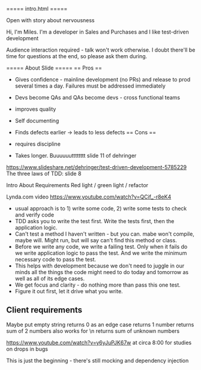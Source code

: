 ===== intro.html =====

Open with story about nervousness

Hi, I'm Miles. I'm a developer in Sales and Purchases and I like test-driven development

Audience interaction required - talk won't work otherwise. I doubt there'll be time for questions at the end, so please ask them during.

===== About Slide =====
== Pros ==

- Gives confidence - mainline development (no PRs) and release to prod several times a day. Failures must be addressed immediately
- Devs become QAs and QAs become devs - cross functional teams
- improves quality
- Self documenting
- Finds defects earlier -> leads to less defects
== Cons ==

- requires discipline
- Takes longer. Buuuuuutttttttt slide 11 of dehringer

https://www.slideshare.net/dehringer/test-driven-development-5785229
The three laws of TDD: slide 8


Intro
About
Requirements
Red light / green light / refactor

Lynda.com video
https://www.youtube.com/watch?v=QCif_-r8eK4

- usual approach is to 1) write some code, 2) write some tests to check and verify code
- TDD asks you to write the test first. Write the tests first, then the application logic.
- Can't test a method I haven't written - but you can. mabe won't compile, maybe will. Might run, but will say can't find this method or class.
- Before we write any code, we write a failing test. Only when it fails do we write application logic to pass the test. And we write the minimum necessary code to pass the test.
- This helps with development because we don't need to juggle in our minds all the things the code might need to do today and tomorrow as well as all of its edge cases.
- We get focus and clarity - do nothing more than pass this one test.
- Figure it out first, let it drive what you write.



## Client requirements
Maybe put empty string returns 0 as an edge case
returns 1 number
returns sum of 2 numbers
also works for \n
returns sum of unknown numbers


https://www.youtube.com/watch?v=y6yJuPJK67w
at circa 8:00 for studies on drops in bugs

This is just the beginning - there's still mocking and dependency injection